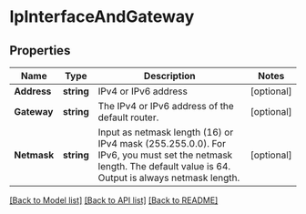 # IpInterfaceAndGateway

## Properties

Name | Type | Description | Notes
------------ | ------------- | ------------- | -------------
**Address** | **string** | IPv4 or IPv6 address | [optional] 
**Gateway** | **string** | The IPv4 or IPv6 address of the default router. | [optional] 
**Netmask** | **string** | Input as netmask length (16) or IPv4 mask (255.255.0.0). For IPv6, you must set the netmask length. The default value is 64. Output is always netmask length. | [optional] 

[[Back to Model list]](../README.md#documentation-for-models) [[Back to API list]](../README.md#documentation-for-api-endpoints) [[Back to README]](../README.md)


